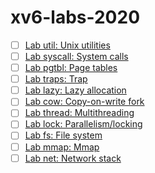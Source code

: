 # xv6-labs-2020

- [ ] [Lab util: Unix utilities](https://github.com/dowalle/xv6-labs-2020/tree/util)
- [ ] [Lab syscall: System calls](https://github.com/dowalle/xv6-labs-2020/commits/syscall)
- [ ] [Lab pgtbl: Page tables](https://github.com/dowalle/xv6-labs-2020/commits/pgtbl)
- [ ] [Lab traps: Trap](https://github.com/dowalle/xv6-labs-2020/commits/traps)
- [ ] [Lab lazy: Lazy allocation](https://github.com/dowalle/xv6-labs-2020/commits/lazy)
- [ ] [Lab cow: Copy-on-write fork](https://github.com/dowalle/xv6-labs-2020/commits/cow)
- [ ] [Lab thread: Multithreading](https://github.com/dowalle/xv6-labs-2020/commits/thread)
- [ ] [Lab lock: Parallelism/locking](https://github.com/dowalle/xv6-labs-2020/commits/lock)
- [ ] [Lab fs: File system](https://github.com/dowalle/xv6-labs-2020/commits/fs)
- [ ] [Lab mmap: Mmap](https://github.com/dowalle/xv6-labs-2020/commits/mmap)
- [ ] [Lab net: Network stack](https://github.com/dowalle/xv6-labs-2020/commits/net)
